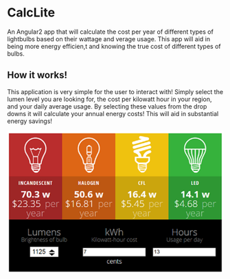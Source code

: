 # CalcLite
An Angular2 app that will calculate the cost per year of different types of lightbulbs based on their wattage and verage usage. This app will aid in being more energy efficien,t and knowing the true cost of different types of bulbs.

## How it works!

This application is very simple for the user to interact with! Simply select the lumen level you are looking for, the cost per kilowatt hour in your region, and your daily average usage. By selecting these values from the drop downs it will calculate your annual energy costs! This will aid in substantial energy savings! 

![CalcLite Screen Shot](assets/images/screenshot.png)

